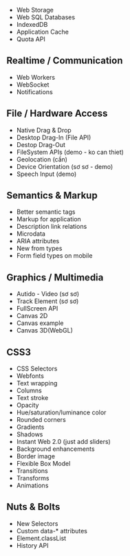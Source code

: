  - Web Storage
 - Web SQL Databases
 - IndexedDB
 - Application Cache
 - Quota API
## Realtime / Communication
 - Web Workers
 - WebSocket
 - Notifications
## File / Hardware Access
 - Native Drag & Drop
 - Desktop Drag-In (File API)
 - Destop Drag-Out 
 - FileSystem APIs (demo - ko can thiet)
 - Geolocation (cần)
 - Device Orientation (sơ sơ - demo)
 - Speech Input (demo)
## Semantics & Markup
 - Better semantic tags
 - Markup for application
 - Description link relations
 - Microdata
 - ARIA attributes
 - New from types
 - Form field types on mobile
## Graphics / Multimedia
 - Autido - Video (sơ sơ)
 - Track Element (sơ sơ)
 - FullScreen API
 - Canvas 2D
 - Canvas example
 - Canvas 3D(WebGL)
## CSS3
 - CSS Selectors
 - Webfonts
 - Text wrapping
 - Columns
 - Text stroke
 - Opacity
 - Hue/saturation/luminance color
 - Rounded corners
 - Gradients
 - Shadows
 - Instant Web 2.0 (just add sliders)
 - Background enhancements
 - Border image
 - Flexible Box Model
 - Transitions
 - Transforms
 - Animations
## Nuts & Bolts
 - New Selectors
 - Custom data-* attributes
 - Element.classList
 - History API

